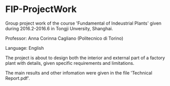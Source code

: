 # FIP-ProjectWork

Group project work of the course 'Fundamental of Indeustrial Plants' given during 2016.2-2016.6 in Tongji Unversity, Shanghai. 

Professor: Anna Corinna Cagliano (Politecnico di Torino)

Language: English

The project is about to design both the interior and external part of a factory plant with details, given specific requirements and limitations.

The main results and other infomation were given in the file 'Technical Report.pdf'.
